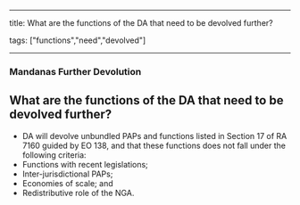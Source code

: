 
---

title: What are the functions of the DA that need to be devolved further?

tags: ["functions","need","devolved"]

---

### Mandanas Further Devolution

## What are the functions of the DA that need to be devolved further?


 - DA will devolve unbundled  PAPs and functions  listed in Section 17 of RA 7160 guided by EO 138, and that these functions does not fall under the following criteria:
 - Functions with recent legislations;
 - Inter-jurisdictional PAPs;
 - Economies of scale; and
 - Redistributive role of the NGA.
